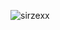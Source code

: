 <p><img align="center" src="https://github-readme-streak-stats.herokuapp.com/?user=sirzexx&" alt="sirzexx" /></p>
